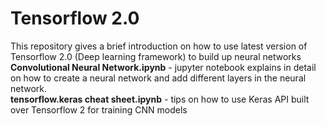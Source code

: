 # Tensorflow 2.0
This repository gives a brief introduction on how to use latest version of Tensorflow 2.0 (Deep learning framework) to build up neural networks
<b>Convolutional Neural Network.ipynb</b> - jupyter notebook explains in detail on how to create a neural network and add different layers in the neural network.<br>
<b>tensorflow.keras cheat sheet.ipynb</b> - tips on how to use Keras API built over Tensorflow 2 for training CNN models
